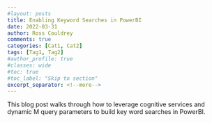 ```yaml
---
#layout: posts
title: Enabling Keyword Searches in PowerBI 
date: 2022-03-31
author: Ross Couldrey
comments: true
categories: [Cat1, Cat2]
tags: [Tag1, Tag2]
#author_profile: true
#classes: wide
#toc: true
#toc_label: "Skip to section"
excerpt_separator: <!--more-->
---
```


This blog post walks through how to leverage cognitive services and dynamic M query parameters to build key word searches in PowerBI.